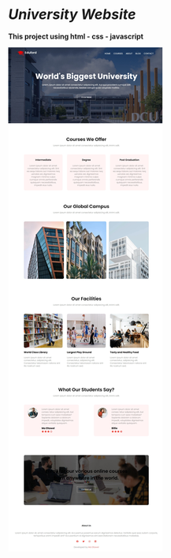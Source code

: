 # *University Website*

**This project using html - css - javascript**

![alt text](images/demo.jpeg)
